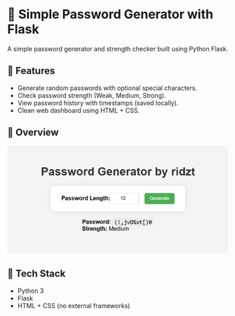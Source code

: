 # 🔐 Simple Password Generator with Flask

A simple password generator and strength checker built using Python Flask.

## 🚀 Features

- Generate random passwords with optional special characters.
- Check password strength (Weak, Medium, Strong).
- View password history with timestamps (saved locally).
- Clean web dashboard using HTML + CSS.

## 📸 Overview

<!-- ![Screenshot](templates/result.png) -->
<img src="templates/result.png" alt="result" width="600"/>

## 🧰 Tech Stack

- Python 3
- Flask
- HTML + CSS (no external frameworks)
